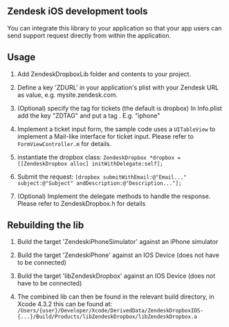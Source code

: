 Zendesk iOS development tools
-----------------------------

You can integrate this library to your application so that your app users can send support request directly from within the application.


Usage
-----

1. Add ZendeskDropboxLib folder and contents to your project.

2. Define a key 'ZDURL' in your application's plist with your Zendesk URL as value, e.g. mysite.zendesk.com.

3. (Optional) specify the tag for tickets (the default is dropbox) In Info.plist add the key "ZDTAG" and put a tag . E.g. "iphone"

4. Implement a ticket input form, the sample code uses a `UITableView` to implement a Mail-like interface for ticket input. 
Please refer to `FormViewController.m` for details.

5. instantiate the dropbox class:
   ``ZendeskDropbox *dropbox = [[ZendeskDropbox alloc] initWithDelegate:self];``
 
6. Submit the request:
   ``[dropbox submitWithEmail:@"Email..." subject:@"Subject" andDescription:@"Description..."];``

7. (Optional) Implement the delegate methods to handle the response. Please refer to ZendeskDropbox.h for details


Rebuilding the lib
----------------

1. Build the target 'ZendeskiPhoneSimulator' against an iPhone simulator

2. Build the target 'ZendeskiPhone' against an IOS Device (does not have to be connected)

3. Build the target 'libZendeskDropbox' against an IOS Device (does not have to be connected)

4. The combined lib can then be found in the relevant build directory, in Xcode 4.3.2 this can be found at: 
   ``/Users/{user}/Developer/Xcode/DerivedData/ZendeskDropboxIOS-{...}/Build/Products/libZendeskDropbox/libZendeskDropbox.a``
